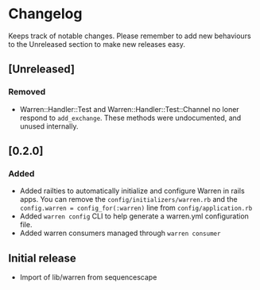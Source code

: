 # Changelog

Keeps track of notable changes. Please remember to add new behaviours to the
Unreleased section to make new releases easy.

## [Unreleased]

### Removed

- Warren::Handler::Test and Warren::Handler::Test::Channel no loner respond to
  `add_exchange`. These methods were undocumented, and unused internally.

## [0.2.0]

### Added

- Added railties to automatically initialize and configure Warren in rails apps.
  You can remove the `config/initializers/warren.rb` and the `config.warren = config_for(:warren)`
  line from `config/application.rb`
- Added `warren config` CLI to help generate a warren.yml configuration file.
- Added warren consumers managed through `warren consumer`

## Initial release

- Import of lib/warren from sequencescape
